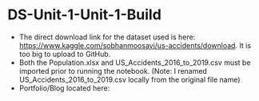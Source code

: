 # DS-Unit-1-Unit-1-Build
* The direct download link for the dataset used is here: https://www.kaggle.com/sobhanmoosavi/us-accidents/download. It is too big to upload to GitHub.
* Both the Population.xlsx and US_Accidents_2016_to_2019.csv must be imported prior to running the notebook. (Note: I renamed US_Accidents_2016_to_2019.csv locally from the original file name)
* Portfolio/Blog located here: 
